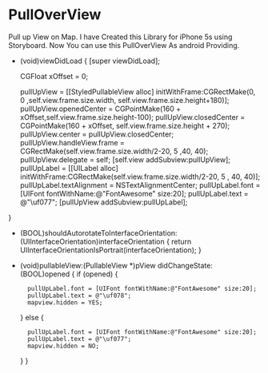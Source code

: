 # PullOverView
Pull up View on Map. I have Created this Library for iPhone 5s using Storyboard. Now You can use this PullOverView As android Providing.






- (void)viewDidLoad {
    [super viewDidLoad];
  
    CGFloat xOffset = 0;
    
    pullUpView = [[StyledPullableView alloc] initWithFrame:CGRectMake(0, 0 ,self.view.frame.size.width, self.view.frame.size.height+180)];
    pullUpView.openedCenter = CGPointMake(160 + xOffset,self.view.frame.size.height-100);
    pullUpView.closedCenter = CGPointMake(160 + xOffset, self.view.frame.size.height + 270);
    pullUpView.center = pullUpView.closedCenter;
    pullUpView.handleView.frame = CGRectMake(self.view.frame.size.width/2-20, 5 ,40, 40);
    pullUpView.delegate = self;
    [self.view addSubview:pullUpView];
    pullUpLabel = [[UILabel alloc] initWithFrame:CGRectMake(self.view.frame.size.width/2-20, 5 , 40, 40)];
    pullUpLabel.textAlignment = NSTextAlignmentCenter;
    pullUpLabel.font = [UIFont fontWithName:@"FontAwesome" size:20];
    pullUpLabel.text = @"\uf077";
    [pullUpView addSubview:pullUpLabel];
    
}


- (BOOL)shouldAutorotateToInterfaceOrientation:(UIInterfaceOrientation)interfaceOrientation
{
    return UIInterfaceOrientationIsPortrait(interfaceOrientation);
}

- (void)pullableView:(PullableView *)pView didChangeState:(BOOL)opened {
    if (opened) {
        
        pullUpLabel.font = [UIFont fontWithName:@"FontAwesome" size:20];
        pullUpLabel.text = @"\uf078";
        mapview.hidden = YES;
        
    } else {
        
        pullUpLabel.font = [UIFont fontWithName:@"FontAwesome" size:20];
        pullUpLabel.text = @"\uf077";
        mapview.hidden = NO;
        
        
    }
}
